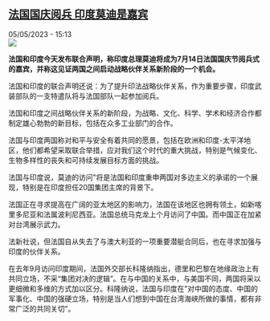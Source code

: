 <!--1683297903000-->
[法国国庆阅兵 印度莫迪是嘉宾](https://www.rfi.fr/cn/%E6%B3%95%E5%9B%BD/20230505-%E6%B3%95%E5%9B%BD%E5%9B%BD%E5%BA%86%E9%98%85%E5%85%B5-%E5%8D%B0%E5%BA%A6%E8%8E%AB%E8%BF%AA%E6%98%AF%E5%98%89%E5%AE%BE)
------

<div>05/05/2023 - 15:13</div><img src="https://s.rfi.fr/media/display/4ea0705a-eb43-11ed-ada4-005056a90284/w:1280/p:16x9/AP22126691330204.jpg"><p><strong>法国和印度今天发布联合声明，称印度总理莫迪将成为7月14日法国国庆节阅兵式的嘉宾，并称这见证两国之间启动战略伙伴关系新阶段的一个机会。                    </strong></p><div><p>法国和印度的联合声明还说：为了提升印法战略伙伴关系，作为重要步骤，印度武装部队的一支特遣队将与法国部队一起参加阅兵。</p><p>法国和印度之间战略伙伴关系的新阶段，为战略、文化、科学、学术和经济合作都制定雄心勃勃的新目标，包括在众多工业部门的合作。</p><p>法国与印度两国称对和平与安全有着共同的愿景，包括在欧洲和印度-太平洋地区，他们都希望采取联合举措，应对我们这个时代的重大挑战，特别是气候变化、生物多样性的丧失和可持续发展目标方面的挑战。</p><p>法国与印度说，莫迪的访问"将是法国和印度重申两国对多边主义的承诺的一个展现，特别是在印度担任20国集团主席的背景下。</p><p>法国正在寻求提高在广阔的亚太地区的影响力，法国在该地区也拥有领土，如新喀里多尼亚和法属波利尼西亚。法国总统马克龙上个月访问了中国。而中国正在加紧对台湾展示武力。</p><p>法新社说，但法国自从失去了与澳大利亚的一项重要潜艇合同后，也在寻求加强与印度的伙伴关系。</p><p>在去年9月访问印度期间，法国外交部长科隆纳指出，德里和巴黎在地缘政治上有共同立场，不采“集团对决的逻辑”。在与中国的关系中，与美国不同，两国将采以更细微和多维的方式加以区分。科隆纳说，法国与印度在"对中国的态度、中国的军事化、中国的强硬立场，特别是当人们想到中国在台湾海峡所做的事情，都有非常广泛的共同关切"。</p><div data-selfpromo-newsletter></div><div data-selfpromo-app></div></div>
